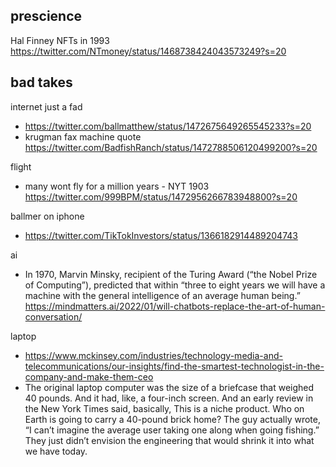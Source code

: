 ## prescience

Hal Finney NFTs in 1993 https://twitter.com/NTmoney/status/1468738424043573249?s=20

## bad takes

internet just a fad
- https://twitter.com/ballmatthew/status/1472675649265545233?s=20
- krugman fax machine quote https://twitter.com/BadfishRanch/status/1472788506120499200?s=20

flight
- many wont fly for a million years - NYT 1903 https://twitter.com/999BPM/status/1472956266783948800?s=20


ballmer on iphone
- https://twitter.com/TikTokInvestors/status/1366182914489204743


ai
- In 1970, Marvin Minsky, recipient of the Turing Award (“the Nobel Prize of Computing”), predicted that within “three to eight years we will have a machine with the general intelligence of an average human being.”  https://mindmatters.ai/2022/01/will-chatbots-replace-the-art-of-human-conversation/


laptop
- https://www.mckinsey.com/industries/technology-media-and-telecommunications/our-insights/find-the-smartest-technologist-in-the-company-and-make-them-ceo
- The original laptop computer was the size of a briefcase that weighed 40 pounds. And it had, like, a four-inch screen. And an early review in the New York Times said, basically, This is a niche product. Who on Earth is going to carry a 40-pound brick home? The guy actually wrote, “I can’t imagine the average user taking one along when going fishing.” They just didn’t envision the engineering that would shrink it into what we have today.